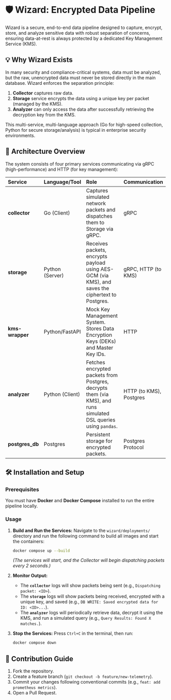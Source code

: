 # 🛡️ Wizard: Encrypted Data Pipeline

Wizard is a secure, end-to-end data pipeline designed to capture, encrypt, store, and analyze sensitive data with robust separation of concerns, ensuring data-at-rest is always protected by a dedicated Key Management Service (KMS).

## 💡 Why Wizard Exists

In many security and compliance-critical systems, data must be analyzed, but the raw, unencrypted data must never be stored directly in the main database. Wizard enforces the separation principle:

1.  **Collector** captures raw data.
2.  **Storage** service encrypts the data using a unique key per packet (managed by the KMS).
3.  **Analyzer** can only access the data after successfully retrieving the decryption key from the KMS.

This multi-service, multi-language approach (Go for high-speed collection, Python for secure storage/analysis) is typical in enterprise security environments.

## 📐 Architecture Overview

The system consists of four primary services communicating via gRPC (high-performance) and HTTP (for key management):

| Service | Language/Tool | Role | Communication |
| :--- | :--- | :--- | :--- |
| **collector** | Go (Client) | Captures simulated network packets and dispatches them to Storage via gRPC. | gRPC |
| **storage** | Python (Server) | Receives packets, encrypts payload using AES-GCM (via KMS), and saves the ciphertext to Postgres. | gRPC, HTTP (to KMS) |
| **kms-wrapper** | Python/FastAPI | Mock Key Management System. Stores Data Encryption Keys (DEKs) and Master Key IDs. | HTTP |
| **analyzer** | Python (Client) | Fetches encrypted packets from Postgres, decrypts them (via KMS), and runs simulated DSL queries using `pandas`. | HTTP (to KMS), Postgres |
| **postgres_db** | Postgres | Persistent storage for encrypted packets. | Postgres Protocol |

## 🛠️ Installation and Setup

### Prerequisites

You must have **Docker** and **Docker Compose** installed to run the entire pipeline locally.

### Usage

1.  **Build and Run the Services:**
    Navigate to the `wizard/deployments/` directory and run the following command to build all images and start the containers:

    ```bash
    docker compose up --build
    ```
    *(The services will start, and the Collector will begin dispatching packets every 2 seconds.)*

2.  **Monitor Output:**
    * The **`collector`** logs will show packets being sent (e.g., `Dispatching packet: <ID>`).
    * The **`storage`** logs will show packets being received, encrypted with a unique key, and saved (e.g., `DB WRITE: Saved encrypted data for ID: <ID>...`).
    * The **`analyzer`** logs will periodically retrieve data, decrypt it using the KMS, and run a simulated query (e.g., `Query Results: Found X matches.`).

3.  **Stop the Services:**
    Press `Ctrl+C` in the terminal, then run:

    ```bash
    docker compose down
    ```

## 🤝 Contribution Guide

1.  Fork the repository.
2.  Create a feature branch (`git checkout -b feature/new-telemetry`).
3.  Commit your changes following conventional commits (e.g., `feat: add prometheus metrics`).
4.  Open a Pull Request.
